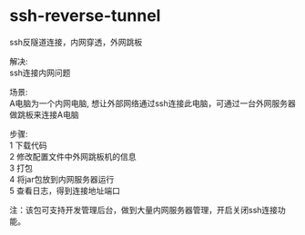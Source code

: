# ssh-reverse-tunnel
ssh反隧道连接，内网穿透，外网跳板

解决:  
  ssh连接内网问题

场景:   
  A电脑为一个内网电脑, 想让外部网络通过ssh连接此电脑，可通过一台外网服务器做跳板来连接A电脑

步骤:  
  1 下载代码  
  2 修改配置文件中外网跳板机的信息  
  3 打包  
  4 将jar包放到内网服务器运行  
  5 查看日志，得到连接地址端口  
  
  
注：该包可支持开发管理后台，做到大量内网服务器管理，开启关闭ssh连接功能。  
